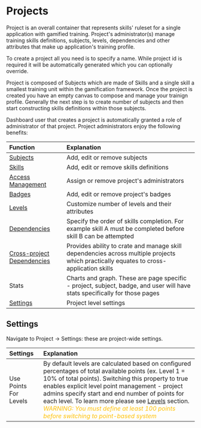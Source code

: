 # Projects

Project is an overall container that represents skills' ruleset for a single application with gamified training. 
Project's administrator(s) manage training skills definitions, subjects, levels, dependencies and other attributes that make up application's training profile.

To create a project all you need is to specify a name. While project id is required it will be automatically generated which you can optionally override.

Project is composed of Subjects which are made of Skills and a single skill a smallest training unit within the gamification framework. 
Once the project is created you have an empty canvas to compose and manage your trainign profile. 
Generally the next step is to create number of subjects and then start constructing skills definitions within those subjects.

Dashboard user that creates a project is automatically granted a role of administrator of that project. Project administrators enjoy the following benefits: 

| Function | Explanation | 
|:------- |:----------- | 
| [Subjects](/dashboard/user-guide/subjects.html) | Add, edit or remove subjects | 
| [Skills](/dashboard/user-guide/skills.html)  | Add, edit or remove skills definitions | 
| [Access Management](/dashboard/user-guide/access-management.html) | Assign or remove project's administrators | 
| [Badges](/dashboard/user-guide/badges.html) | Add, edit or remove project's badges |
| [Levels](/dashboard/user-guide/levels.html) | Customize number of levels and their attributes |
| [Dependencies](/dashboard/user-guide/dependencies.html) | Specify the order of skills completion. For example skill A must be completed before skill B can be attempted | 
| [Cross-project Dependencies](/dashboard/user-guide/cross-project-deps.htm) | Provides ability to crate and manage skill dependencies across multiple projects which practically equates to cross-application skills |
| Stats | Charts and graph. These are page specific - project, subject, badge, and user will have stats specifically for those pages |       
| [Settings](/dashboard/user-guide/projects.html#settings) | Project level settings |   

## Settings

Navigate to Project -> Settings: these are project-wide settings.

| Settings | Explanation |
|:-------- |:------------|
| Use Points For Levels | By default levels are calculated based on configured percentages of total available points (ex. Level 1 = 10% of total points). Switching this property to true enables explicit level point management - project admins specify start and end number of points for each level. To learn more please see [Levels](/dashboard/user-guide/levels.html) section. <span style="color:#ffc107">*WARNING: You must define at least 100 points before switching to point-based system*</span> | 

 
